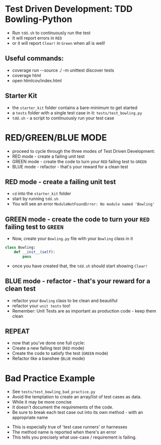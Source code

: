 # Test Driven Development: TDD Bowling-Python

* Run `tdd.sh` to continuously run the test
* It will report errors in `RED`
* or it will report `Clear!` in `Green` when all is well!

## Useful commands:
* coverage run --source ./ -m unittest discover tests
* coverage html
* open htmlcov/index.html

## Starter Kit

* the `starter_kit` folder contains a bare-minimum to get started
* a `tests` folder with a single test case in it: `tests/test_bowling.py`
* `tdd.sh` - a script to continuously run your test case

# RED/GREEN/BLUE MODE
* proceed to cycle through the three modes of Test Driven Development:
* RED mode - create a failing unit test
* GREEN mode - create the code to turn your `RED` failing test to `GREEN`
* BLUE mode - refactor - that's your reward for a clean test

## RED mode - create a failing unit test
* `cd` into the `starter_kit` folder
* start by running `tdd.sh`
* You will see an error `ModuleNotFoundError: No module named 'Bowling'`

## GREEN mode - create the code to turn your `RED` failing test to `GREEN`
* Now, create your `Bowling.py` file with your `Bowling` class in it
``` Python
class Bowling:
    def __init__(self):
        pass
```
* once you have created that, the `tdd.sh` should start showing `Clear!`

## BLUE mode - refactor - that's your reward for a clean test
* refactor your `Bowling` class to be clean and beautiful
* refactor your `unit tests` too!
* Remember: Unit Tests are as important as production code - keep them clean

## REPEAT
* now that you've done one full cycle:
* Create a new failing test (`RED` mode)
* Create the code to satisfy the test (`GREEN` mode)
* Refactor like a banshee (`BLUE` mode)

# Bad Practice Example
* See `tests/test_bowling_bad_practice.py`
* Avoid the temptation to create an array/list of test cases as data.
* While it may be more concise
* It doesn't document the requirements of the code.
* Be sure to break each test case out into its own method - with an appropriate name
- This is especially true of 'test case runners' or harnesses
- The method name is reported when there's an error
- This tells you precisely what use-case / requirement is failing.